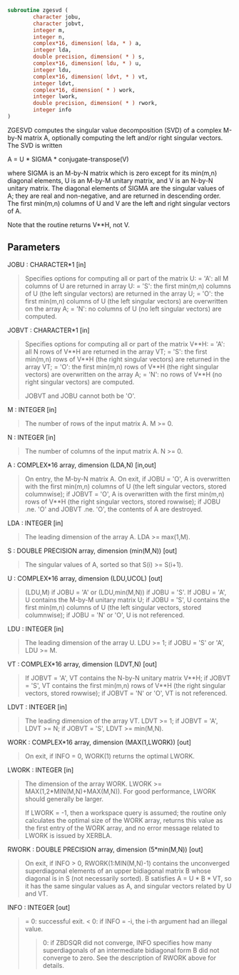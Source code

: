 ```fortran
subroutine zgesvd (
        character jobu,
        character jobvt,
        integer m,
        integer n,
        complex*16, dimension( lda, * ) a,
        integer lda,
        double precision, dimension( * ) s,
        complex*16, dimension( ldu, * ) u,
        integer ldu,
        complex*16, dimension( ldvt, * ) vt,
        integer ldvt,
        complex*16, dimension( * ) work,
        integer lwork,
        double precision, dimension( * ) rwork,
        integer info
)
```

ZGESVD computes the singular value decomposition (SVD) of a complex
M-by-N matrix A, optionally computing the left and/or right singular
vectors. The SVD is written

A = U \* SIGMA \* conjugate-transpose(V)

where SIGMA is an M-by-N matrix which is zero except for its
min(m,n) diagonal elements, U is an M-by-M unitary matrix, and
V is an N-by-N unitary matrix.  The diagonal elements of SIGMA
are the singular values of A; they are real and non-negative, and
are returned in descending order.  The first min(m,n) columns of
U and V are the left and right singular vectors of A.

Note that the routine returns V\*\*H, not V.

## Parameters
JOBU : CHARACTER\*1 [in]
> Specifies options for computing all or part of the matrix U:
> = 'A':  all M columns of U are returned in array U:
> = 'S':  the first min(m,n) columns of U (the left singular
> vectors) are returned in the array U;
> = 'O':  the first min(m,n) columns of U (the left singular
> vectors) are overwritten on the array A;
> = 'N':  no columns of U (no left singular vectors) are
> computed.

JOBVT : CHARACTER\*1 [in]
> Specifies options for computing all or part of the matrix
> V\*\*H:
> = 'A':  all N rows of V\*\*H are returned in the array VT;
> = 'S':  the first min(m,n) rows of V\*\*H (the right singular
> vectors) are returned in the array VT;
> = 'O':  the first min(m,n) rows of V\*\*H (the right singular
> vectors) are overwritten on the array A;
> = 'N':  no rows of V\*\*H (no right singular vectors) are
> computed.
> 
> JOBVT and JOBU cannot both be 'O'.

M : INTEGER [in]
> The number of rows of the input matrix A.  M >= 0.

N : INTEGER [in]
> The number of columns of the input matrix A.  N >= 0.

A : COMPLEX\*16 array, dimension (LDA,N) [in,out]
> On entry, the M-by-N matrix A.
> On exit,
> if JOBU = 'O',  A is overwritten with the first min(m,n)
> columns of U (the left singular vectors,
> stored columnwise);
> if JOBVT = 'O', A is overwritten with the first min(m,n)
> rows of V\*\*H (the right singular vectors,
> stored rowwise);
> if JOBU .ne. 'O' and JOBVT .ne. 'O', the contents of A
> are destroyed.

LDA : INTEGER [in]
> The leading dimension of the array A.  LDA >= max(1,M).

S : DOUBLE PRECISION array, dimension (min(M,N)) [out]
> The singular values of A, sorted so that S(i) >= S(i+1).

U : COMPLEX\*16 array, dimension (LDU,UCOL) [out]
> (LDU,M) if JOBU = 'A' or (LDU,min(M,N)) if JOBU = 'S'.
> If JOBU = 'A', U contains the M-by-M unitary matrix U;
> if JOBU = 'S', U contains the first min(m,n) columns of U
> (the left singular vectors, stored columnwise);
> if JOBU = 'N' or 'O', U is not referenced.

LDU : INTEGER [in]
> The leading dimension of the array U.  LDU >= 1; if
> JOBU = 'S' or 'A', LDU >= M.

VT : COMPLEX\*16 array, dimension (LDVT,N) [out]
> If JOBVT = 'A', VT contains the N-by-N unitary matrix
> V\*\*H;
> if JOBVT = 'S', VT contains the first min(m,n) rows of
> V\*\*H (the right singular vectors, stored rowwise);
> if JOBVT = 'N' or 'O', VT is not referenced.

LDVT : INTEGER [in]
> The leading dimension of the array VT.  LDVT >= 1; if
> JOBVT = 'A', LDVT >= N; if JOBVT = 'S', LDVT >= min(M,N).

WORK : COMPLEX\*16 array, dimension (MAX(1,LWORK)) [out]
> On exit, if INFO = 0, WORK(1) returns the optimal LWORK.

LWORK : INTEGER [in]
> The dimension of the array WORK.
> LWORK >=  MAX(1,2\*MIN(M,N)+MAX(M,N)).
> For good performance, LWORK should generally be larger.
> 
> If LWORK = -1, then a workspace query is assumed; the routine
> only calculates the optimal size of the WORK array, returns
> this value as the first entry of the WORK array, and no error
> message related to LWORK is issued by XERBLA.

RWORK : DOUBLE PRECISION array, dimension (5\*min(M,N)) [out]
> On exit, if INFO > 0, RWORK(1:MIN(M,N)-1) contains the
> unconverged superdiagonal elements of an upper bidiagonal
> matrix B whose diagonal is in S (not necessarily sorted).
> B satisfies A = U \* B \* VT, so it has the same singular
> values as A, and singular vectors related by U and VT.

INFO : INTEGER [out]
> = 0:  successful exit.
> < 0:  if INFO = -i, the i-th argument had an illegal value.
> > 0:  if ZBDSQR did not converge, INFO specifies how many
> superdiagonals of an intermediate bidiagonal form B
> did not converge to zero. See the description of RWORK
> above for details.
